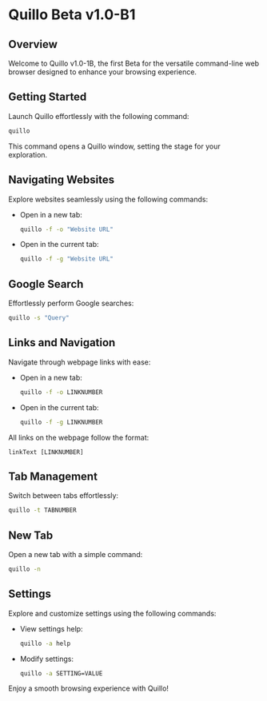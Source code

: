 # Quillo Beta v1.0-B1

## Overview
Welcome to Quillo v1.0-1B, the first Beta for the versatile command-line web browser designed to enhance your browsing experience.

## Getting Started
Launch Quillo effortlessly with the following command:
```bash
quillo
```
This command opens a Quillo window, setting the stage for your exploration.

## Navigating Websites
Explore websites seamlessly using the following commands:
- Open in a new tab:
  ```bash
  quillo -f -o "Website URL"
  ```
- Open in the current tab:
  ```bash
  quillo -f -g "Website URL"
  ```

## Google Search
Effortlessly perform Google searches:
```bash
quillo -s "Query"
```

## Links and Navigation
Navigate through webpage links with ease:
- Open in a new tab:
  ```bash
  quillo -f -o LINKNUMBER
  ```
- Open in the current tab:
  ```bash
  quillo -f -g LINKNUMBER
  ```
All links on the webpage follow the format:
```
linkText [LINKNUMBER]
```

## Tab Management
Switch between tabs effortlessly:
```bash
quillo -t TABNUMBER
```

## New Tab
Open a new tab with a simple command:
```bash
quillo -n
```

## Settings
Explore and customize settings using the following commands:
- View settings help:
  ```bash
  quillo -a help
  ```
- Modify settings:
  ```bash
  quillo -a SETTING=VALUE
  ```

Enjoy a smooth browsing experience with Quillo!